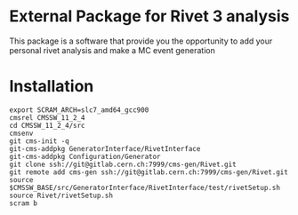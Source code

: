 # External Package for Rivet 3 analysis

This package is a software that provide you the opportunity to add your personal rivet analysis and make a MC event generation

# Installation

```
export SCRAM_ARCH=slc7_amd64_gcc900
cmsrel CMSSW_11_2_4
cd CMSSW_11_2_4/src
cmsenv
git cms-init -q
git-cms-addpkg GeneratorInterface/RivetInterface
git-cms-addpkg Configuration/Generator
git clone ssh://git@gitlab.cern.ch:7999/cms-gen/Rivet.git
git remote add cms-gen ssh://git@gitlab.cern.ch:7999/cms-gen/Rivet.git
source $CMSSW_BASE/src/GeneratorInterface/RivetInterface/test/rivetSetup.sh
source Rivet/rivetSetup.sh
scram b
```   
